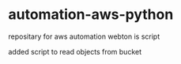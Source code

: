 # automation-aws-python
repositary for aws automation
webton is script

added script to read objects from bucket
